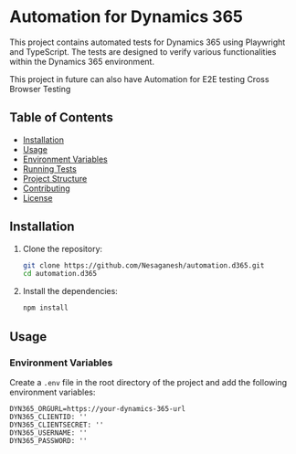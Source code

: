 # Automation for Dynamics 365

This project contains automated tests for Dynamics 365 using Playwright and TypeScript. The tests are designed to verify various functionalities within the Dynamics 365 environment.

This project in future can also have Automation for 
E2E testing
Cross Browser Testing



## Table of Contents

- [Installation](#installation)
- [Usage](#usage)
- [Environment Variables](#environment-variables)
- [Running Tests](#running-tests)
- [Project Structure](#project-structure)
- [Contributing](#contributing)
- [License](#license)

## Installation

1. Clone the repository:

    ```sh
    git clone https://github.com/Nesaganesh/automation.d365.git
    cd automation.d365
    ```

2. Install the dependencies:

    ```sh
    npm install
    ```

## Usage

### Environment Variables

Create a `.env` file in the root directory of the project and add the following environment variables:

```env
DYN365_ORGURL=https://your-dynamics-365-url
DYN365_CLIENTID: ''
DYN365_CLIENTSECRET: ''
DYN365_USERNAME: ''
DYN365_PASSWORD: ''



